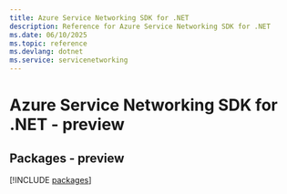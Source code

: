 ```yaml
---
title: Azure Service Networking SDK for .NET
description: Reference for Azure Service Networking SDK for .NET
ms.date: 06/10/2025
ms.topic: reference
ms.devlang: dotnet
ms.service: servicenetworking
---
```

# Azure Service Networking SDK for .NET - preview
## Packages - preview
[!INCLUDE [packages](service-networking-index.md)]